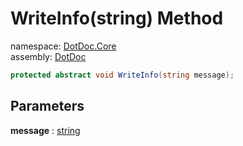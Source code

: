 ﻿# WriteInfo\(string\) Method

namespace: [DotDoc\.Core](../../DotDoc.Core.md)<br />
assembly: [DotDoc](../../../DotDoc.md)



```csharp
protected abstract void WriteInfo(string message);
```

## Parameters

__message__ : [string](https://docs.microsoft.com/ja-jp/dotnet/api/System.String)



